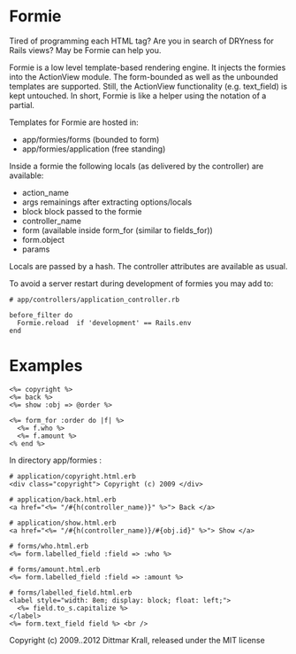 Formie
======

Tired of programming each HTML tag? Are you in search of DRYness for Rails
views? May be Formie can help you.

Formie is a low level template-based rendering engine. It injects
the formies into the ActionView module. The form-bounded as well as
the unbounded templates are supported. Still, the ActionView
functionality (e.g. text_field) is kept untouched.
In short, Formie is like a helper using the notation of a partial.

Templates for Formie are hosted in:

- app/formies/forms       (bounded to form)
- app/formies/application (free standing)

Inside a formie the following locals (as delivered by the
controller) are available:

- action_name
- args          remainings after extracting options/locals
- block         block passed to the formie
- controller_name
- form          (available inside form_for (similar to fields_for))
-   form.object
- params

Locals are passed by a hash.
The controller attributes are available as usual.

To avoid a server restart during development of formies you may add to:

    # app/controllers/application_controller.rb

    before_filter do
      Formie.reload  if 'development' == Rails.env
    end


Examples
========

    <%= copyright %>
    <%= back %>
    <%= show :obj => @order %>

    <%= form_for :order do |f| %>
      <%= f.who %>
      <%= f.amount %>
    <% end %>

In directory app/formies :

    # application/copyright.html.erb
    <div class="copyright"> Copyright (c) 2009 </div>

    # application/back.html.erb
    <a href="<%= "/#{h(controller_name)}" %>"> Back </a>

    # application/show.html.erb
    <a href="<%= "/#{h(controller_name)}/#{obj.id}" %>"> Show </a>

    # forms/who.html.erb
    <%= form.labelled_field :field => :who %>

    # forms/amount.html.erb
    <%= form.labelled_field :field => :amount %>

    # forms/labelled_field.html.erb
    <label style="width: 8em; display: block; float: left;">
      <%= field.to_s.capitalize %>
    </label>
    <%= form.text_field field %> <br />


Copyright (c) 2009..2012 Dittmar Krall, released under the MIT license
